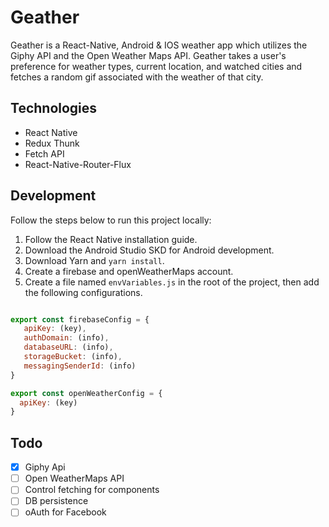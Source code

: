 # Geather

Geather is a React-Native, Android & IOS weather app which utilizes the Giphy API and the Open Weather Maps API. Geather takes a user's preference for weather types, current location, and watched cities and fetches a random gif associated with the weather of that city.


## Technologies

- React Native
- Redux Thunk
- Fetch API
- React-Native-Router-Flux

## Development

Follow the steps below to run this project locally:

1. Follow the React Native installation guide.
2. Download the Android Studio SKD for Android development.
3. Download Yarn and `yarn install`.
4. Create a firebase and openWeatherMaps account.
5. Create a file named `envVariables.js` in the root of the project, then add the following configurations.

```js

export const firebaseConfig = {
   apiKey: (key),
   authDomain: (info),
   databaseURL: (info),
   storageBucket: (info),
   messagingSenderId: (info)
}

export const openWeatherConfig = {
  apiKey: (key)
}

```


## Todo
- [x] Giphy Api
- [ ] Open WeatherMaps API
- [ ] Control fetching for components
- [ ] DB persistence
- [ ] oAuth for Facebook
